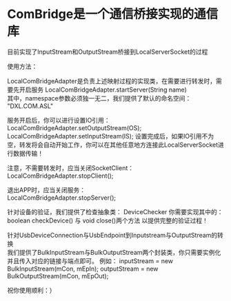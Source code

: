 # ComBridge是一个通信桥接实现的通信库  

目前实现了InputStream和OutputStream桥接到LocalServerSocket的过程 

使用方法：  

LocalComBridgeAdapter是负责上述映射过程的实现类，在需要进行转发时，需要先开启服务
    LocalComBridgeAdapter.startServer(String name)  
其中，namespace参数必须独一无二，我们提供了默认的命名空间：
    "DXL.COM.ASL"

服务开启后，你可以进行设置IO引用：  
    LocalComBridgeAdapter.setOutputStream(OS);
    LocalComBridgeAdapter.setInputStream(IS);
设置完成后，如果IO引用不为空，转发将会自动开始工作，你可以在其他任意地方连接此LocalServerSocket进行数据传输！  
  
注意，不需要转发时，应当关闭SocketClient：  
    LocalComBridgeAdapter.stopClient();
  
退出APP时，应当关闭服务：  
    LocalComBridgeAdapter.stopServer();
  
针对设备的验证，我们提供了检查抽象类：
    DeviceChecker
    你需要实现其中的：boolean checkDevice() 与 void close()两个方法
    以提供完整的验证过程！
    
 针对UsbDeviceConnection与UsbEndpoint到Inputstream与OutputStream的转换  
 我们提供了BulkInputStream与BulkOutputStream两个封装类，你只需要实例化并且传入对应的链接与端点即可。
 例如：
    inputStream = new BulkInputStream(mCon, mEpIn);
    outputStream = new BulkOutputStream(mCon, mEpOut);
    
 祝你使用顺利：）
